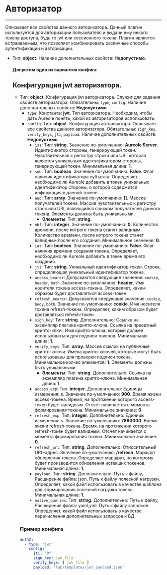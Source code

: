 # Авторизатор
***
Описывает все свойства данного авторизатора. Данный плагин используется для авторизации пользователя и выдачи ему некого токена доступа, будь то jwt или сессионного токена. Плагин является встраиваемым, что позволяет комбинировать различные способы аутентификации и авторизации.
- Тип: **object**. Наличие дополнительных свойств: **Недопустимо**.
  #### Допустим один из вариантов конфига
  ## Конфигурация jwt авторизатора.
  - Тип: **object**. Конфигурация jwt авторизатора. Служит для задания свойств авторизатора. Обязательны: `type`, `config`. Наличие дополнительных свойств: **Недопустимо**.
    - `type`: Константа: **jwt**. Тип авторизатора. Необходим, чтобы дать Aureole понять, какой из авторизаторов использовать.
    - `config`: Тип: **object**. Конфигурация авторизатора. Описывает все свойства данного авторизатора. Обязательны: `sign_key`, `verify_keys`, `jti`, `payload`. Наличие дополнительных свойств: **Недопустимо**.
      - `iss`: Тип: **string**. Значение по-умолчанию: **Aureole Server**. Идентификатор стороны, генерирующей токен. Чувствительная к регистру строка или URI, которая является уникальным идентификатором стороны, генерирующей токен. Минимальная длина: **1**.
      - `sub`: Тип: **boolean**. Значение по-умолчанию: **False**. Флаг наличия идентификатора субъекта. Определяет, необходимо ли Aureole добавить в токен уникальных идентификатор стороны, о которой содержится информация в данной токене.
      - `aud`: Тип: **array**. Значение по-умолчанию: **[]**. Массив получателей токена. Массив чувствительных к регистру строк или URI, являющийся списком получателей данного токена. Элементы должны быть уникальными.
        - **Элементы**: Тип: **string**.
      - `nbf`: Тип: **integer**. Значение по-умолчанию: **0**. Количество времени, после котрого токена станет валидным. Количество времени, после котрого токена станет валидным после его создания. Минимальное значение: **0**.
      - `iat`: Тип: **boolean**. Значение по-умолчанию: **False**. Флаг наличия времени создания токена. Определяет, необходимо ли Aureole добавить в токен время его создания.
      - `jti`: Тип: **string**. Уникальный идентификатор токен. Строка, определяющая уникальный идентификатор токена.
      - `access_bearer`: Допускаются следующие значения: `cookie`, `header`, `both`. Значение по-умолчанию: **header**. Имя носителя токена access-токена. Определяет, каким образом будет доставляться access-токен.
      - `refresh_bearer`: Допускаются следующие значения: `cookie`, `body`, `both`. Значение по-умолчанию: **cookie**. Имя носителя токена refresh-токена. Определяет, каким образом будет доставляться refresh-токен.
      - `sign_key`: Тип: **string**. Дополнительно: Ссылка на экземпляр плагина крипто-ключа. Ссылка на приватный крипто-ключ. Имя крипто-ключа, который должен использоваться для подписи токенов. Минимальная длина: **1**.
      - `verify_keys`: Тип: **array**. Массив ссылок на публичные крипто-ключи. Имена крипто-ключей, которые могут быть использованы для проверки подписи токена. Минимальное кол-во элементов: **1**. Элементы должны быть уникальными.
        - **Элементы**: Тип: **string**. Дополнительно: Ссылка на экземпляр плагина крипто-ключа. Минимальная длина: **1**.
      - `access_exp`: Тип: **integer**. Дополнительно: Единицы измерения: s. Значение по-умолчанию: **900**. Время жизни access-токена. Время, на протяжении которого access-токен будет валидным. Отсчет начинается с момента формирования токена. Минимальное значение: **0**.
      - `refresh_exp`: Тип: **integer**. Дополнительно: Единицы измерения: s. Значение по-умолчанию: **7890000**. Время жизни refresh-токена. Время, на протяжении которого refresh-токен будет валидным. Отсчет начинается с момента формирования токена. Минимальное значение: **0**.
      - `refresh_url`: Тип: **string**. Дополнительно: Относительный URL-адрес. Значение по-умолчанию: **/refresh**. Маршрут обновления токена. Определяет маршрут, по которому будет производится обновления истекших токенов. Минимальная длина: **1**.
      - `payload`: Тип: **string**. Дополнительно: Путь к файлу, Расширение файла:  json. Путь к файлу полезной нагрузки. Определяет, какой файл использовать в качестве шаблона для формирования полезной нагрузки токена. Минимальная длина: **1**.
      - `native_queries`: Тип: **string**. Дополнительно: Путь к файлу, Расширение файла:  yaml,yml. Путь к файлу запросов. Определяет, какой файл использовать в качестве перечисления дополнительных запросов к БД.
    ### Пример конфига
    ```yaml
    authZ:
      - type: "jwt"
        config:
          jti: "0"
          sign_key: jwk_file
          verify_keys: [ jwk_file ]
          payload: "lab/templates/jwt_payload.json"
    ```
